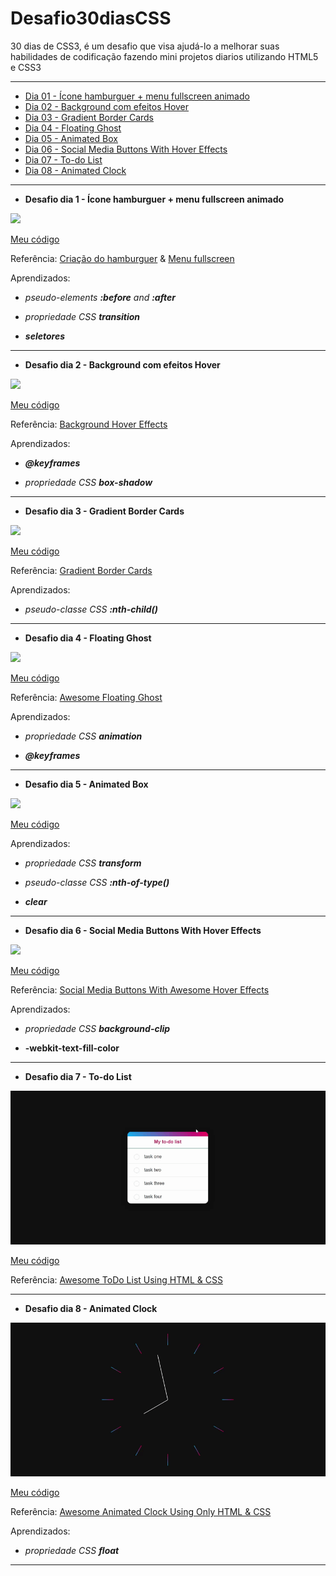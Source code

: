 # Desafio30diasCSS

30 dias de CSS3, é um desafio que visa ajudá-lo a melhorar suas habilidades de codificação fazendo mini projetos diarios utilizando HTML5 e CSS3

---
* [Dia 01 - Ícone hamburguer + menu fullscreen animado](#id01)
* [Dia 02 - Background com efeitos Hover](#id02)
* [Dia 03 - Gradient Border Cards](#id03)
* [Dia 04 - Floating Ghost](#id04)
* [Dia 05 - Animated Box](#id05)
* [Dia 06 - Social Media Buttons With Hover Effects](#id06)
* [Dia 07 - To-do List](#id07)
* [Dia 08 - Animated Clock](#id08)
<!-- * [Dia 13 - Glass Morphism Effects](#id13) -->
--- 

- **Desafio dia 1 - Ícone hamburguer + menu fullscreen animado** <a name="id01"></a>

![](dia_1/dia1.gif)

[Meu código](https://github.com/bfloriano/Desafio30diasCSS/tree/master/dia_1)

Referência:
[Criação do hamburguer](https://willianjusten.com.br/criando-icone-menu-hamburguer-animado-com-css-puro/)
&
[Menu fullscreen](https://willianjusten.com.br/criando-menu-fullscreen-animado-com-css-puro/)

Aprendizados:

* *pseudo-elements **:before** and **:after***

* *propriedade CSS **transition***

* ***seletores***

--- 

- **Desafio dia 2 - Background com efeitos Hover** <a name="id02"></a>

![](dia_2/dia2.gif)

[Meu código](https://github.com/bfloriano/Desafio30diasCSS/tree/master/dia_2)

Referência:
[Background Hover Effects](https://www.youtube.com/watch?v=StjmEh211Oc)

Aprendizados:

* ***@keyframes***

* *propriedade CSS **box-shadow***

--- 

- **Desafio dia 3 - Gradient Border Cards** <a name="id03"></a>

![](dia_3/dia3.gif)

[Meu código](https://github.com/bfloriano/Desafio30diasCSS/tree/master/dia_3)

Referência:
[Gradient Border Cards](https://www.youtube.com/watch?v=1zFlSLD01Uw)

Aprendizados:

* *pseudo-classe CSS **:nth-child()***

--- 

- **Desafio dia 4 - Floating Ghost** <a name="id04"></a>

![](dia_4/dia4.gif)

[Meu código](https://github.com/bfloriano/Desafio30diasCSS/tree/master/dia_4)

Referência:
[Awesome Floating Ghost](https://www.youtube.com/watch?v=so5gizA6hNo)

Aprendizados:

* *propriedade CSS **animation***

* ***@keyframes***

--- 

- **Desafio dia 5 - Animated Box** <a name="id05"></a>

![](dia_5/dia5.gif)

[Meu código](https://github.com/bfloriano/Desafio30diasCSS/tree/master/dia_5)


Aprendizados:

* *propriedade CSS **transform***

* *pseudo-classe CSS **:nth-of-type()***

* ***clear***

--- 

- **Desafio dia 6 - Social Media Buttons With Hover Effects** <a name="id06"></a>

![](dia_6/dia6.gif)

[Meu código](https://github.com/bfloriano/Desafio30diasCSS/tree/master/dia_6)

Referência:
[Social Media Buttons With Awesome Hover Effects](https://www.youtube.com/watch?v=WESIes0U_ds)

Aprendizados:

* *propriedade CSS **background-clip***

* **-webkit-text-fill-color**

---

- **Desafio dia 7 - To-do List** <a name="id07"></a>

![](dia_7/dia7.gif)

[Meu código](https://github.com/bfloriano/Desafio30diasCSS/tree/master/dia_7)

Referência:
[Awesome ToDo List Using HTML & CSS](https://www.youtube.com/watch?v=jM1jzztqSBg)

---

- **Desafio dia 8 - Animated Clock** <a name="id08"></a>

![](dia_8/dia8.gif)

[Meu código](https://github.com/bfloriano/Desafio30diasCSS/tree/master/dia_8)

Referência:
[Awesome Animated Clock Using Only HTML & CSS](https://www.youtube.com/watch?v=QMjaPfRbcx4)

Aprendizados:

* *propriedade CSS **float***

---
<!-- 
- **Desafio dia 13 - Glass Morphism Effects** <a name="id13"></a>

![](dia_13/dia13.gif)

[Meu código](https://github.com/bfloriano/Desafio30diasCSS/tree/master/dia_13)

Referência:
[Real Glassmorphism Card Hover Effects](https://www.youtube.com/watch?v=hv0rNxr1XXk)

Aprendizados:

* *propriedade CSS **clip-path***

* *propriedade CSS **backdrop-filter***

* **[vanilla tilt.js](https://micku7zu.github.io/vanilla-tilt.js/)** -->
